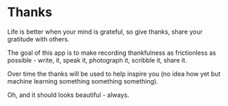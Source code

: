 # Thanks

Life is better when your mind is grateful, so give thanks, share your gratitude with others.

The goal of this app is to make recording thankfulness as frictionless as possible - write, it, speak it, photograph it, scribble it, share it.

Over time the thanks will be used to help inspire you (no idea how yet but machine learning something something something).

Oh, and it should looks beautiful - always.
